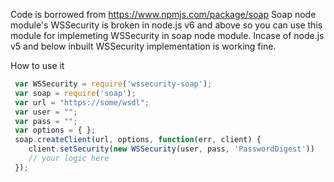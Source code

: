 Code is borrowed from https://www.npmjs.com/package/soap
Soap node module's WSSecurity is broken in node.js v6 and above
so you can use this module for implemeting WSSecurity in soap node module.
Incase of node.js v5 and below inbuilt WSSecurity implementation is working fine.

How to use it
```javascript
 var WSSecurity = require('wssecurity-soap');
 var soap = require('soap');
 var url = "https://some/wsdl";
 var user = "";
 var pass = "";
 var options = { };
 soap.createClient(url, options, function(err, client) {
    client.setSecurity(new WSSecurity(user, pass, 'PasswordDigest'))
    // your logic here 
 });